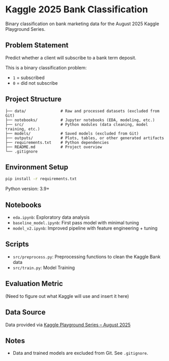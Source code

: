 # Kaggle 2025 Bank Classification

Binary classification on bank marketing data for the August 2025 Kaggle Playground Series.

## Problem Statement

Predict whether a client will subscribe to a bank term deposit.

This is a binary classification problem:  
- `1` = subscribed  
- `0` = did not subscribe

## Project Structure

```
├── data/               # Raw and processed datasets (excluded from Git)
├── notebooks/          # Jupyter notebooks (EDA, modeling, etc.)
├── src/                # Python modules (data cleaning, model training, etc.)
├── models/             # Saved models (excluded from Git)
├── outputs/            # Plots, tables, or other generated artifacts
├── requirements.txt    # Python dependencies
├── README.md           # Project overview
└── .gitignore
```

## Environment Setup

```bash
pip install -r requirements.txt
```

Python version: 3.9+

## Notebooks

- `eda.ipynb`: Exploratory data analysis
- `baseline_model.ipynb`: First pass model with minimal tuning
- `model_v2.ipynb`: Improved pipeline with feature engineering + tuning

## Scripts

- `src/preprocess.py`: Preprocessing functions to clean the Kaggle Bank data
- `src/train.py`: Model Training

## Evaluation Metric

 (Need to figure out what Kaggle will use and insert it here)

## Data Source

Data provided via [Kaggle Playground Series – August 2025](https://www.kaggle.com/competitions/playground-series-s5e8)

## Notes

- Data and trained models are excluded from Git. See `.gitignore`.
